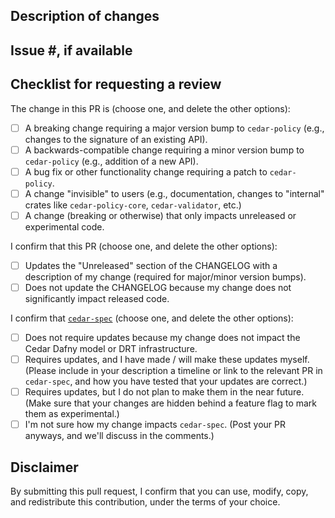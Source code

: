 ## Description of changes

## Issue #, if available

## Checklist for requesting a review

The change in this PR is (choose one, and delete the other options):

- [ ] A breaking change requiring a major version bump to `cedar-policy` (e.g., changes to the signature of an existing API).
- [ ] A backwards-compatible change requiring a minor version bump to `cedar-policy` (e.g., addition of a new API).
- [ ] A bug fix or other functionality change requiring a patch to `cedar-policy`.
- [ ] A change "invisible" to users (e.g., documentation, changes to "internal" crates like `cedar-policy-core`, `cedar-validator`, etc.)
- [ ] A change (breaking or otherwise) that only impacts unreleased or experimental code.

I confirm that this PR (choose one, and delete the other options):

- [ ] Updates the "Unreleased" section of the CHANGELOG with a description of my change (required for major/minor version bumps).
- [ ] Does not update the CHANGELOG because my change does not significantly impact released code.

I confirm that [`cedar-spec`](https://github.com/cedar-policy/cedar-spec) (choose one, and delete the other options):

- [ ] Does not require updates because my change does not impact the Cedar Dafny model or DRT infrastructure.
- [ ] Requires updates, and I have made / will make these updates myself. (Please include in your description a timeline or link to the relevant PR in `cedar-spec`, and how you have tested that your updates are correct.)
- [ ] Requires updates, but I do not plan to make them in the near future. (Make sure that your changes are hidden behind a feature flag to mark them as experimental.)
- [ ] I'm not sure how my change impacts `cedar-spec`. (Post your PR anyways, and we'll discuss in the comments.)

## Disclaimer

By submitting this pull request, I confirm that you can use, modify, copy, and redistribute this contribution, under the terms of your choice.
